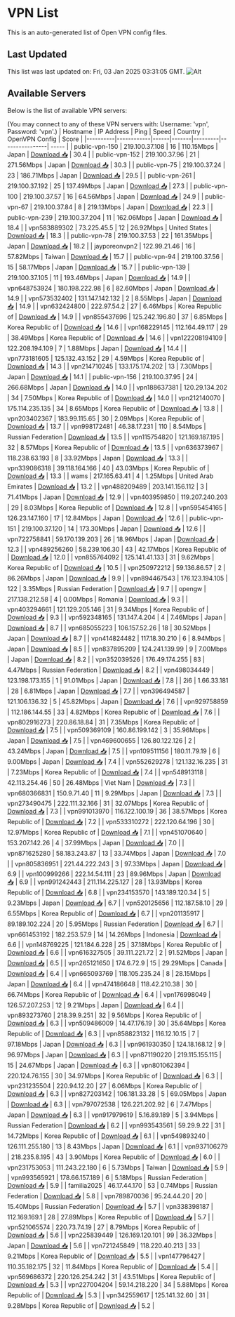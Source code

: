# VPN List

This is an auto-generated list of Open VPN config files.

## Last Updated

This list was last updated on: Fri, 03 Jan 2025 03:31:05 GMT.
![Alt](https://repobeats.axiom.co/api/embed/186b98318ef1479477931607c1ad7d823f12451f.svg "Repobeats analytics image")

## Available Servers

Below is the list of available VPN servers:

(You may connect to any of these VPN servers with: Username: 'vpn', Password: 'vpn'.)
| Hostname | IP Address | Ping | Speed | Country | OpenVPN Config | Score |
|----------|------------|------|-------|---------|----------------| ----- |
| public-vpn-150 | 219.100.37.108 | 16 | 110.15Mbps | Japan | [Download 📥](./configs/server_0_JP.ovpn) | 30.4 |
| public-vpn-152 | 219.100.37.96 | 21 | 271.56Mbps | Japan | [Download 📥](./configs/server_1_JP.ovpn) | 30.3 |
| public-vpn-75 | 219.100.37.24 | 23 | 186.71Mbps | Japan | [Download 📥](./configs/server_2_JP.ovpn) | 29.5 |
| public-vpn-261 | 219.100.37.192 | 25 | 137.49Mbps | Japan | [Download 📥](./configs/server_3_JP.ovpn) | 27.3 |
| public-vpn-100 | 219.100.37.57 | 16 | 64.56Mbps | Japan | [Download 📥](./configs/server_4_JP.ovpn) | 24.9 |
| public-vpn-67 | 219.100.37.84 | 8 | 219.13Mbps | Japan | [Download 📥](./configs/server_5_JP.ovpn) | 22.3 |
| public-vpn-239 | 219.100.37.204 | 11 | 162.06Mbps | Japan | [Download 📥](./configs/server_6_JP.ovpn) | 18.4 |
| vpn583889302 | 73.225.45.5 | 12 | 26.92Mbps | United States | [Download 📥](./configs/server_7_US.ovpn) | 18.3 |
| public-vpn-78 | 219.100.37.53 | 22 | 161.35Mbps | Japan | [Download 📥](./configs/server_8_JP.ovpn) | 18.2 |
| jayporeonvpn2 | 122.99.21.46 | 16 | 57.82Mbps | Taiwan | [Download 📥](./configs/server_9_TW.ovpn) | 15.7 |
| public-vpn-94 | 219.100.37.56 | 15 | 58.17Mbps | Japan | [Download 📥](./configs/server_10_JP.ovpn) | 15.7 |
| public-vpn-139 | 219.100.37.105 | 11 | 193.46Mbps | Japan | [Download 📥](./configs/server_11_JP.ovpn) | 14.9 |
| vpn648753924 | 180.198.222.98 | 6 | 82.60Mbps | Japan | [Download 📥](./configs/server_12_JP.ovpn) | 14.9 |
| vpn573532402 | 131.147.142.132 | 2 | 8.55Mbps | Japan | [Download 📥](./configs/server_13_JP.ovpn) | 14.9 |
| vpn632424800 | 222.97.54.2 | 27 | 6.46Mbps | Korea Republic of | [Download 📥](./configs/server_14_KR.ovpn) | 14.9 |
| vpn855437696 | 125.242.196.80 | 37 | 6.85Mbps | Korea Republic of | [Download 📥](./configs/server_15_KR.ovpn) | 14.6 |
| vpn168229145 | 112.164.49.117 | 29 | 38.49Mbps | Korea Republic of | [Download 📥](./configs/server_16_KR.ovpn) | 14.6 |
| vpn122208194109 | 122.208.194.109 | 7 | 1.88Mbps | Japan | [Download 📥](./configs/server_17_JP.ovpn) | 14.4 |
| vpn773181605 | 125.132.43.152 | 29 | 4.59Mbps | Korea Republic of | [Download 📥](./configs/server_18_KR.ovpn) | 14.3 |
| vpn214710245 | 133.175.174.202 | 13 | 7.30Mbps | Japan | [Download 📥](./configs/server_19_JP.ovpn) | 14.1 |
| public-vpn-156 | 219.100.37.95 | 24 | 266.68Mbps | Japan | [Download 📥](./configs/server_20_JP.ovpn) | 14.0 |
| vpn188637381 | 120.29.134.202 | 34 | 7.50Mbps | Korea Republic of | [Download 📥](./configs/server_21_KR.ovpn) | 14.0 |
| vpn212140070 | 175.114.235.135 | 34 | 8.65Mbps | Korea Republic of | [Download 📥](./configs/server_22_KR.ovpn) | 13.8 |
| vpn203402367 | 183.99.115.65 | 30 | 2.09Mbps | Korea Republic of | [Download 📥](./configs/server_23_KR.ovpn) | 13.7 |
| vpn998172481 | 46.38.17.231 | 110 | 8.54Mbps | Russian Federation | [Download 📥](./configs/server_24_RU.ovpn) | 13.5 |
| vpn115754820 | 121.169.187.195 | 32 | 8.57Mbps | Korea Republic of | [Download 📥](./configs/server_25_KR.ovpn) | 13.5 |
| vpn636373967 | 118.238.63.193 | 8 | 33.92Mbps | Japan | [Download 📥](./configs/server_26_JP.ovpn) | 13.3 |
| vpn339086318 | 39.118.164.166 | 40 | 43.03Mbps | Korea Republic of | [Download 📥](./configs/server_27_KR.ovpn) | 13.3 |
| wams | 217.165.63.41 | 4 | 1.25Mbps | United Arab Emirates | [Download 📥](./configs/server_28_AE.ovpn) | 13.2 |
| vpn488209489 | 203.141.156.112 | 3 | 71.41Mbps | Japan | [Download 📥](./configs/server_29_JP.ovpn) | 12.9 |
| vpn403959850 | 119.207.240.203 | 29 | 8.03Mbps | Korea Republic of | [Download 📥](./configs/server_30_KR.ovpn) | 12.8 |
| vpn595454165 | 126.23.147.160 | 17 | 12.84Mbps | Japan | [Download 📥](./configs/server_31_JP.ovpn) | 12.6 |
| public-vpn-151 | 219.100.37.120 | 14 | 173.30Mbps | Japan | [Download 📥](./configs/server_32_JP.ovpn) | 12.6 |
| vpn722758841 | 59.170.139.203 | 26 | 18.96Mbps | Japan | [Download 📥](./configs/server_33_JP.ovpn) | 12.3 |
| vpn489256260 | 58.239.106.30 | 43 | 42.17Mbps | Korea Republic of | [Download 📥](./configs/server_34_KR.ovpn) | 12.0 |
| vpn855764092 | 125.141.41.133 | 31 | 9.62Mbps | Korea Republic of | [Download 📥](./configs/server_35_KR.ovpn) | 10.5 |
| vpn250972212 | 59.136.86.57 | 2 | 86.26Mbps | Japan | [Download 📥](./configs/server_36_JP.ovpn) | 9.9 |
| vpn894467543 | 176.123.194.105 | 122 | 3.35Mbps | Russian Federation | [Download 📥](./configs/server_37_RU.ovpn) | 9.7 |
| opengw | 217.138.212.58 | 4 | 0.00Mbps | Romania | [Download 📥](./configs/server_38_RO.ovpn) | 9.3 |
| vpn403294661 | 121.129.205.146 | 31 | 9.34Mbps | Korea Republic of | [Download 📥](./configs/server_39_KR.ovpn) | 9.3 |
| vpn592348165 | 131.147.4.204 | 4 | 7.46Mbps | Japan | [Download 📥](./configs/server_40_JP.ovpn) | 8.7 |
| vpn685055223 | 106.157.52.26 | 18 | 30.52Mbps | Japan | [Download 📥](./configs/server_41_JP.ovpn) | 8.7 |
| vpn414824482 | 117.18.30.210 | 6 | 8.94Mbps | Japan | [Download 📥](./configs/server_42_JP.ovpn) | 8.5 |
| vpn837895209 | 124.241.139.99 | 9 | 7.00Mbps | Japan | [Download 📥](./configs/server_43_JP.ovpn) | 8.2 |
| vpn352039526 | 176.49.174.255 | 83 | 4.47Mbps | Russian Federation | [Download 📥](./configs/server_44_RU.ovpn) | 8.2 |
| vpn498034449 | 123.198.173.155 | 1 | 91.01Mbps | Japan | [Download 📥](./configs/server_45_JP.ovpn) | 7.8 |
| 2i6 | 1.66.33.181 | 28 | 6.81Mbps | Japan | [Download 📥](./configs/server_46_JP.ovpn) | 7.7 |
| vpn396494587 | 121.106.136.32 | 5 | 45.82Mbps | Japan | [Download 📥](./configs/server_47_JP.ovpn) | 7.6 |
| vpn929758859 | 112.186.144.55 | 33 | 4.82Mbps | Korea Republic of | [Download 📥](./configs/server_48_KR.ovpn) | 7.6 |
| vpn802916273 | 220.86.18.84 | 31 | 7.35Mbps | Korea Republic of | [Download 📥](./configs/server_49_KR.ovpn) | 7.5 |
| vpn509369109 | 160.86.199.142 | 3 | 35.96Mbps | Japan | [Download 📥](./configs/server_50_JP.ovpn) | 7.5 |
| vpn469600655 | 126.80.122.126 | 2 | 43.24Mbps | Japan | [Download 📥](./configs/server_51_JP.ovpn) | 7.5 |
| vpn109511156 | 180.11.79.19 | 6 | 9.00Mbps | Japan | [Download 📥](./configs/server_52_JP.ovpn) | 7.4 |
| vpn552629278 | 121.132.16.235 | 31 | 7.23Mbps | Korea Republic of | [Download 📥](./configs/server_53_KR.ovpn) | 7.4 |
| vpn548913118 | 42.113.254.46 | 50 | 26.48Mbps | Viet Nam | [Download 📥](./configs/server_54_VN.ovpn) | 7.3 |
| vpn680366831 | 150.9.71.40 | 11 | 9.29Mbps | Japan | [Download 📥](./configs/server_55_JP.ovpn) | 7.3 |
| vpn273490475 | 222.111.32.166 | 31 | 32.07Mbps | Korea Republic of | [Download 📥](./configs/server_56_KR.ovpn) | 7.3 |
| vpn991013970 | 116.122.100.19 | 36 | 38.57Mbps | Korea Republic of | [Download 📥](./configs/server_57_KR.ovpn) | 7.2 |
| vpn533310272 | 222.120.64.196 | 30 | 12.97Mbps | Korea Republic of | [Download 📥](./configs/server_58_KR.ovpn) | 7.1 |
| vpn451070640 | 153.207.142.26 | 4 | 37.99Mbps | Japan | [Download 📥](./configs/server_59_JP.ovpn) | 7.0 |
| vpn871625280 | 58.183.243.87 | 13 | 33.74Mbps | Japan | [Download 📥](./configs/server_60_JP.ovpn) | 7.0 |
| vpn805836951 | 221.44.222.243 | 3 | 97.33Mbps | Japan | [Download 📥](./configs/server_61_JP.ovpn) | 6.9 |
| vpn100999266 | 222.14.54.111 | 23 | 89.96Mbps | Japan | [Download 📥](./configs/server_62_JP.ovpn) | 6.9 |
| vpn991242443 | 211.114.225.127 | 28 | 13.93Mbps | Korea Republic of | [Download 📥](./configs/server_63_KR.ovpn) | 6.8 |
| vpn234153570 | 143.189.120.34 | 5 | 9.23Mbps | Japan | [Download 📥](./configs/server_64_JP.ovpn) | 6.7 |
| vpn520125656 | 112.187.58.10 | 29 | 6.55Mbps | Korea Republic of | [Download 📥](./configs/server_65_KR.ovpn) | 6.7 |
| vpn201135917 | 89.189.102.224 | 20 | 5.95Mbps | Russian Federation | [Download 📥](./configs/server_66_RU.ovpn) | 6.7 |
| vpn661453192 | 182.253.57.9 | 14 | 14.26Mbps | Indonesia | [Download 📥](./configs/server_67_ID.ovpn) | 6.6 |
| vpn148769225 | 121.184.6.228 | 25 | 37.18Mbps | Korea Republic of | [Download 📥](./configs/server_68_KR.ovpn) | 6.6 |
| vpn616327505 | 39.111.221.72 | 2 | 91.52Mbps | Japan | [Download 📥](./configs/server_69_JP.ovpn) | 6.5 |
| vpn265121650 | 174.6.72.9 | 15 | 29.29Mbps | Canada | [Download 📥](./configs/server_70_CA.ovpn) | 6.4 |
| vpn665093769 | 118.105.235.24 | 8 | 28.15Mbps | Japan | [Download 📥](./configs/server_71_JP.ovpn) | 6.4 |
| vpn474186648 | 118.42.210.38 | 30 | 66.74Mbps | Korea Republic of | [Download 📥](./configs/server_72_KR.ovpn) | 6.4 |
| vpn176998049 | 126.57.207.253 | 12 | 9.21Mbps | Japan | [Download 📥](./configs/server_73_JP.ovpn) | 6.4 |
| vpn893273760 | 218.39.9.251 | 32 | 9.56Mbps | Korea Republic of | [Download 📥](./configs/server_74_KR.ovpn) | 6.3 |
| vpn509486009 | 14.47.176.19 | 30 | 35.64Mbps | Korea Republic of | [Download 📥](./configs/server_75_KR.ovpn) | 6.3 |
| vpn858823132 | 116.12.10.15 | 7 | 97.18Mbps | Japan | [Download 📥](./configs/server_76_JP.ovpn) | 6.3 |
| vpn961930350 | 124.18.168.12 | 9 | 96.97Mbps | Japan | [Download 📥](./configs/server_77_JP.ovpn) | 6.3 |
| vpn871190220 | 219.115.155.115 | 15 | 24.67Mbps | Japan | [Download 📥](./configs/server_78_JP.ovpn) | 6.3 |
| vpn801062394 | 220.124.76.155 | 30 | 34.97Mbps | Korea Republic of | [Download 📥](./configs/server_79_KR.ovpn) | 6.3 |
| vpn231235504 | 220.94.12.20 | 27 | 6.06Mbps | Korea Republic of | [Download 📥](./configs/server_80_KR.ovpn) | 6.3 |
| vpn827203142 | 106.181.33.28 | 5 | 69.05Mbps | Japan | [Download 📥](./configs/server_81_JP.ovpn) | 6.3 |
| vpn797072538 | 126.221.202.92 | 6 | 7.47Mbps | Japan | [Download 📥](./configs/server_82_JP.ovpn) | 6.3 |
| vpn917979619 | 5.16.89.189 | 5 | 3.94Mbps | Russian Federation | [Download 📥](./configs/server_83_RU.ovpn) | 6.2 |
| vpn993543561 | 59.29.9.22 | 31 | 14.72Mbps | Korea Republic of | [Download 📥](./configs/server_84_KR.ovpn) | 6.1 |
| vpn549893240 | 126.111.255.180 | 13 | 8.43Mbps | Japan | [Download 📥](./configs/server_85_JP.ovpn) | 6.1 |
| vpn937106279 | 218.235.8.195 | 43 | 3.90Mbps | Korea Republic of | [Download 📥](./configs/server_86_KR.ovpn) | 6.0 |
| vpn231753053 | 111.243.22.180 | 6 | 5.73Mbps | Taiwan | [Download 📥](./configs/server_87_TW.ovpn) | 5.9 |
| vpn993565921 | 178.66.157.189 | 6 | 5.18Mbps | Russian Federation | [Download 📥](./configs/server_88_RU.ovpn) | 5.9 |
| familia2025 | 46.17.44.170 | 53 | 0.74Mbps | Russian Federation | [Download 📥](./configs/server_89_RU.ovpn) | 5.8 |
| vpn789870036 | 95.24.44.20 | 20 | 15.40Mbps | Russian Federation | [Download 📥](./configs/server_90_RU.ovpn) | 5.7 |
| vpn338398187 | 112.169.169.1 | 28 | 27.89Mbps | Korea Republic of | [Download 📥](./configs/server_91_KR.ovpn) | 5.7 |
| vpn521065574 | 220.73.74.19 | 27 | 8.79Mbps | Korea Republic of | [Download 📥](./configs/server_92_KR.ovpn) | 5.6 |
| vpn225839449 | 126.169.120.101 | 99 | 36.32Mbps | Japan | [Download 📥](./configs/server_93_JP.ovpn) | 5.6 |
| vpn721245849 | 118.220.40.213 | 33 | 9.21Mbps | Korea Republic of | [Download 📥](./configs/server_94_KR.ovpn) | 5.5 |
| vpn147796427 | 110.35.182.175 | 32 | 11.84Mbps | Korea Republic of | [Download 📥](./configs/server_95_KR.ovpn) | 5.4 |
| vpn569686372 | 220.126.254.242 | 31 | 43.51Mbps | Korea Republic of | [Download 📥](./configs/server_96_KR.ovpn) | 5.3 |
| vpn227004204 | 59.14.218.220 | 34 | 5.88Mbps | Korea Republic of | [Download 📥](./configs/server_97_KR.ovpn) | 5.3 |
| vpn342559617 | 125.141.32.60 | 31 | 9.28Mbps | Korea Republic of | [Download 📥](./configs/server_98_KR.ovpn) | 5.2 |
